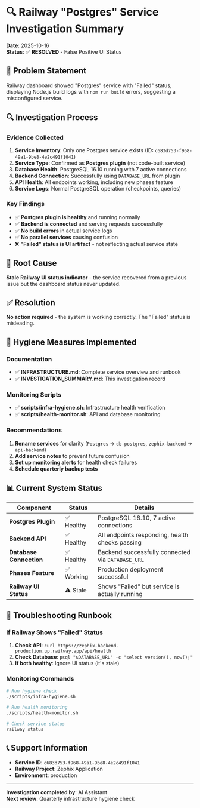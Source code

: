 # 🔍 Railway "Postgres" Service Investigation Summary

**Date**: 2025-10-16  
**Status**: ✅ **RESOLVED** - False Positive UI Status

## 🎯 **Problem Statement**
Railway dashboard showed "Postgres" service with "Failed" status, displaying Node.js build logs with `npm run build` errors, suggesting a misconfigured service.

## 🔍 **Investigation Process**

### Evidence Collected
1. **Service Inventory**: Only one Postgres service exists (ID: `c683d753-f968-49a1-9be8-4e2c491f1041`)
2. **Service Type**: Confirmed as **Postgres plugin** (not code-built service)
3. **Database Health**: PostgreSQL 16.10 running with 7 active connections
4. **Backend Connection**: Successfully using `DATABASE_URL` from plugin
5. **API Health**: All endpoints working, including new phases feature
6. **Service Logs**: Normal PostgreSQL operation (checkpoints, queries)

### Key Findings
- ✅ **Postgres plugin is healthy** and running normally
- ✅ **Backend is connected** and serving requests successfully  
- ✅ **No build errors** in actual service logs
- ✅ **No parallel services** causing confusion
- ❌ **"Failed" status is UI artifact** - not reflecting actual service state

## 🎯 **Root Cause**
**Stale Railway UI status indicator** - the service recovered from a previous issue but the dashboard status never updated.

## ✅ **Resolution**
**No action required** - the system is working correctly. The "Failed" status is misleading.

## 🧼 **Hygiene Measures Implemented**

### Documentation
- ✅ **INFRASTRUCTURE.md**: Complete service overview and runbook
- ✅ **INVESTIGATION_SUMMARY.md**: This investigation record

### Monitoring Scripts
- ✅ **scripts/infra-hygiene.sh**: Infrastructure health verification
- ✅ **scripts/health-monitor.sh**: API and database monitoring

### Recommendations
1. **Rename services** for clarity (`Postgres` → `db-postgres`, `zephix-backend` → `api-backend`)
2. **Add service notes** to prevent future confusion
3. **Set up monitoring alerts** for health check failures
4. **Schedule quarterly backup tests**

## 📊 **Current System Status**

| Component | Status | Details |
|-----------|--------|---------|
| **Postgres Plugin** | ✅ Healthy | PostgreSQL 16.10, 7 active connections |
| **Backend API** | ✅ Healthy | All endpoints responding, health checks passing |
| **Database Connection** | ✅ Healthy | Backend successfully connected via `DATABASE_URL` |
| **Phases Feature** | ✅ Working | Production deployment successful |
| **Railway UI Status** | ⚠️ Stale | Shows "Failed" but service is actually running |

## 🚨 **Troubleshooting Runbook**

### If Railway Shows "Failed" Status
1. **Check API**: `curl https://zephix-backend-production.up.railway.app/api/health`
2. **Check Database**: `psql "$DATABASE_URL" -c "select version(), now();"`
3. **If both healthy**: Ignore UI status (it's stale)

### Monitoring Commands
```bash
# Run hygiene check
./scripts/infra-hygiene.sh

# Run health monitoring
./scripts/health-monitor.sh

# Check service status
railway status
```

## 📞 **Support Information**
- **Service ID**: `c683d753-f968-49a1-9be8-4e2c491f1041`
- **Railway Project**: Zephix Application
- **Environment**: production

---

**Investigation completed by**: AI Assistant  
**Next review**: Quarterly infrastructure hygiene check
